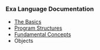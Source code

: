 ### Exa Language Documentation

* [The Basics](basics.md)
* [Program Structures](procedures.md)
* [Fundamental Concepts](concepts.md)
* Objects